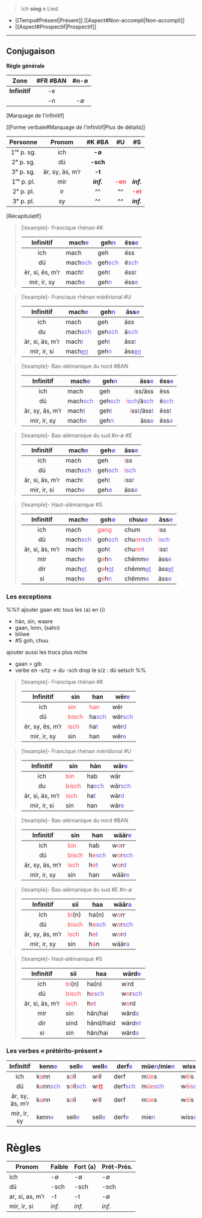 > Ich **sing** e Lied.

- [[Temps#Présent|Présent]] [[Aspect#Non-accompli|Non-accompli]]
- [[Aspect#Prospectif|Prospectif]]
---
## Conjugaison

**Règle générale**

|   **Zone**    | #FR #BAN | #n-∅ |
| :-----------: | :------: | :--: |
| **Infinitif** |    -e    |      |
|               |    -n    |  -∅  |
[Marquage de l’infinitif]

[[Forme verbale#Marquage de l’infinitif|Plus de détails]]

|  Personne  |     Pronom      |   #K #BA   |                   #U                   |                   #S                   |
| :--------: | :-------------: | :--------: | :------------------------------------: | :------------------------------------: |
| 1ʳᵉ p. sg. |       ich       |   **-∅**   |                                        |                                        |
| 2ᵉ p. sg.  |       dü        |  **-sch**  |                                        |                                        |
| 3ᵉ p. sg.  | är, sy, äs, m’r |   **-t**   |                                        |                                        |
| 1ʳᵉ p. pl. |       mir       | ***inf.*** | <font color="fb464c"><b>-en</b></font> |               ***inf.***               |
| 2ᵉ p. pl.  |       ir        |     ^^     |                   ^^                   | <font color="fb464c"><b>-et</b></font> |
| 3ᵉ p. pl.  |       sy        |     ^^     |                   ^^                   |               ***inf.***               |
[Récapitulatif]

> [!example]- Francique rhénan #K 
> 
> |    Infinitif    | mach<font color="#7852ee">e</font>   | geh<font color="#7852ee">n</font>   | ëss<font color="#7852ee">e</font> |
> | :-------------: | ------------------------------------ | ----------------------------------- | --------------------------------- |
> |      ich       | mach                                 | geh                                 | ëss                               |
> |       dü        | mach<font color="#7852ee">sch</font> | geh<font color="#7852ee">sch</font> | ë<font color="#7852ee">sch</font> |
> | ër, si, ës, m’r | mach<font color="#7852ee">t</font>   | geh<font color="#7852ee">t</font>   | ëss<font color="#7852ee">t</font> |
> |   mir, ir, sy   | mach<font color="#7852ee">e</font>   | geh<font color="#7852ee">n</font>   | ëss<font color="#7852ee">e</font> |

> [!example]- Francique rhénan médirional #U 
> 
> |    Infinitif    | mach<font color="#7852ee">e</font>         | geh<font color="#7852ee">n</font>   |äss<font color="#7852ee">e</font>         |
> | :-------------: | ------------------------------------------ | ----------------------------------- | ----------------------------------------- |
> |       ich       | mach                                       | geh                                 | äss                                       |
> |       du        | mach<font color="#7852ee">sch</font>       | geh<font color="#7852ee">sch</font> | ä<font color="#7852ee">sch</font>         |
> | är, si, äs, m’r | mach<font color="#7852ee">t</font>         | geh<font color="#7852ee">t</font>   | äss<font color="#7852ee">t</font>         |
> |   mir, ir, si   | mach<font color="#7852ee"><u>en</u></font> | geh<font color="#7852ee">n</font>   | äss<font color="#7852ee"><u>en</u></font> |

> [!example]- Bas-alémanique du nord #BAN 
> 
> |    Infinitif    | mach<font color="#7852ee">e</font>   | geh<font color="#7852ee">n</font>   | äss<font color="#7852ee">e</font> |ëss<font color="#7852ee">e</font> |
> | :-------------: | -- | -- | --: | -- |
> | ich | mach | geh | <font color="#fb464c">i</font>ss/äss | ëss |
> | dü | mach<font color="#7852ee">sch</font> | geh<font color="#7852ee">sch</font> | <font color="#fb464c">i</font><font color="#7852ee">sch</font>/ä</font><font color="#7852ee">sch</font> | ë</font><font color="#7852ee">sch</font> |
> | är, sy, äs, m’r | mach<font color="#7852ee">t</font> | geh<font color="#7852ee">t</font>   | <font color="#fb464c">i</font>ss<font color="#7852ee">t</font>/äss<font color="#7852ee">t</font> | ëss<font color="#7852ee">t</font> |
> | mir, ir, sy| mach<font color="#7852ee">e</font> | geh<font color="#7852ee">n</font> | äss<font color="#7852ee">e</font>| ëss<font color="#7852ee">e</font> |

> [!example]- Bas-alémanique du sud #n-∅  #E
> 
> |    Infinitif    | mach<font color="#7852ee">e</font>   | geh<font color="#7852ee">∅</font>   | äss<font color="#7852ee">e</font>                              |
> | :-------------: | -- | --- | -- |
> |       ich       | mach                                 | geh                                 | <font color="#fb464c">i</font>ss                               |
> |       dü        | mach<font color="#7852ee">sch</font> | geh<font color="#7852ee">sch</font> | <font color="#fb464c">i</font><font color="#7852ee">sch</font> |
> | är, si, äs, m’r | mach<font color="#7852ee">t</font>   | geh<font color="#7852ee">t</font>   | <font color="#fb464c">i</font>ss<font color="#7852ee">t</font> |
> |   mir, ir, si   | mach<font color="#7852ee">e</font>   | geh<font color="#7852ee">∅</font>   | äss<font color="#7852ee">e</font>                              |

> [!example]- Haut-alémanique #S 
> 
> |    Infinitif    | mach<font color="#7852ee">e</font>         | goh<font color="#7852ee">∅</font>                                      | chuu<font color="#7852ee">∅</font>                                 | äss<font color="#7852ee">e</font>                              |
> | :-------------: | ------------------------------------------ | ---------------------------------------------------------------------- | ------------------------------------------------------------------ | -------------------------------------------------------------- |
> |       ich       | mach                                       | <font color="#fb464c">gang</font>                                      | chum                                                               | <font color="#fb464c">i</font>ss                               |
> |       dü        | mach<font color="#7852ee">sch</font>       | goh<font color="#7852ee">sch</font>                                    | chu<font color="#fb464c">nn</font><font color="#7852ee">sch</font> | <font color="#fb464c">i</font><font color="#7852ee">sch</font> |
> | är, si, äs, m’r | mach<font color="#7852ee">t</font>         | goh<font color="#7852ee">t</font>                                      | chu<font color="#fb464c">nn</font><font color="#7852ee">t</font>   | <font color="#fb464c">i</font>ss<font color="#7852ee">t</font> |
> |       mir       | mach<font color="#7852ee">e</font>         | g<font color="#fb464c">e</font>h<font color="#7852ee">n</font>         | chëmm<font color="#7852ee">e</font>                                | äss<font color="#7852ee">e</font>                              |
> |       dir       | mach<font color="#7852ee"><u>et</u></font> | g<font color="#fb464c">e</font>h<font color="#7852ee"><u>nt</u></font> | chëmm<font color="#7852ee"><u>et</u></font>                        | äss<font color="#7852ee"><u>et</u></font>                      |
> |       si        | mach<font color="#7852ee">e</font>         | g<font color="#fb464c">e</font>h<font color="#7852ee">n</font>         | chëmm<font color="#7852ee">e</font>                                | äss<font color="#7852ee">e</font>                              |


### Les exceptions

%%!! ajouter gaan etc
 tous les ⟨a⟩ en ⟨ì⟩
- hàn, sìn, waare
- gaan, lonn, (sahn)
- bliiwe
- #S goh, chuu

ajouter aussi les trucs plus niche
- gaan > gib
- verbe en -s/tz → du -sch drop le s/z : dü setsch
%%

> [!example]- Francique rhénan #K
> 
> |    Infinitif    | sin                                | han                                                             | wër<font color="#7852ee">e</font>                               |
> | :-------------: | ---------------------------------- | --------------------------------------------------------------- | ---------------------------------------------------------------- |
> |       ich       | <font color="#fb464c">sin</font>   | <font color="#fb464c">han</font>                                                             | wër                                |
> |       dü        | <font color="#fb464c">bisch</font> | ha<font color="#7852ee">sch</font> | wër<font color="#7852ee">sch</font> |
> | ër, sy, ës, m’r | <font color="#fb464c">isch</font>  | ha<font color="#7852ee">t</font>   | wër<font color="#7852ee">d</font>                                 |
> |   mir, ir, sy   | sin                                | han                                                             | wër<font color="#7852ee">e</font>                               |

> [!example]- Francique rhénan méridional #U
> 
> |    Infinitif    | sin                                | hàn                                                             | wär<font color="#7852ee">e</font>                               |
> | :-------------: | ---------------------------------- | --------------------------------------------------------------- | ---------------------------------------------------------------- |
> |       ich       | <font color="#fb464c">bin</font>   | hab                                                             | wär                                |
> |       du        | <font color="#fb464c">bisch</font> | ha<font color="#7852ee">sch</font> | wär<font color="#7852ee">sch</font> |
> | är, si, äs, m’r | <font color="#fb464c">isch</font>  | ha<font color="#7852ee">t</font>   | wär<font color="#7852ee">d</font>                                 |
> |   mir, ir, si   | sin                                | han                                                             | wär<font color="#7852ee">e</font>                               |

> [!example]- Bas-alémanique du nord #BAN
> 
> |    Infinitif    | sin                                | han                                                             | wäär<font color="#7852ee">e</font>                               |
> | :-------------: | ---------------------------------- | --------------------------------------------------------------- | ---------------------------------------------------------------- |
> |       ich       | <font color="#fb464c">bin</font>   | hab                                                             | w<font color="#fb464c">o</font>rr                                |
> |       dü        | <font color="#fb464c">bisch</font> | h<font color="#fb464c">e</font><font color="#7852ee">sch</font> | w<font color="#fb464c">o</font>r<font color="#7852ee">sch</font> |
> | är, sy, äs, m’r | <font color="#fb464c">isch</font>  | h<font color="#fb464c">e</font><font color="#7852ee">t</font>   | w<font color="#fb464c">o</font>r<font color="#7852ee">d</font>                                |
> |   mir, ir, sy   | sin                                | han                                                             | wäär<font color="#7852ee">e</font>                               |

> [!example]- Bas-alémanique du sud #E #n-∅ 
> 
> |    Infinitif    | sii                                | haa                                                            | wäär<font color="#7852ee">a</font>                               |
> | :-------------: | ---------------------------------- | --------------------------------------------------------------- | ---------------------------------------------------------------- |
> |       ich       | <font color="#fb464c">bi</font>(n)   | ha(n)                                                             | w<font color="#fb464c">o</font>rr                                |
> |       dü        | <font color="#fb464c">bisch</font> | h<font color="#fb464c">e</font><font color="#7852ee">sch</font> | w<font color="#fb464c">o</font>r<font color="#7852ee">sch</font> |
> | är, sy, äs, m’r | <font color="#fb464c">ìsch</font>  | h<font color="#fb464c">e</font><font color="#7852ee">t</font>   | w<font color="#fb464c">o</font>r<font color="#7852ee">d</font>                                |
> |   mir, ir, sy   | sin                                | h<font color="#fb464c">ä</font>n                                                             | wäär<font color="#7852ee">a</font>                               |

> [!example]- Haut-alémanique #S
> 
> |    Infinitif    | sii                               | haa                      | wärd<font color="#7852ee">e</font>                               |
> | :-------------: | ------- | --------------------- | ---------------------- |
> |       ich       | <font color="#fb464c">bi</font>(n)   | ha(n)                                                             | w<font color="#fb464c">ì</font>rd                                |
> |       dü        | <font color="#fb464c">bisch</font> | h<font color="#fb464c">e</font><font color="#7852ee">sch</font> | w<font color="#fb464c">o</font>r<font color="#7852ee">sch</font> |
> | är, si, äs, m’r | <font color="#fb464c">isch</font>  | h<font color="#fb464c">e</font><font color="#7852ee">t</font>   | w<font color="#fb464c">o</font>rd                                |
> |   mir   | sin                                | hän/hai                                                             | wärd<font color="#7852ee">a</font>                               |
> |   dir   | sind                                | händ/haid                                                             | wärd<font color="#7852ee">et</font>                               |
> |   si   | sin                                | hän/hai                                                             | wärd<font color="#7852ee">a</font>                               |


### Les verbes « prétérito-présent »

|    Infinitif    | kenn<font color="#7852ee">e</font>                                | sell<font color="#7852ee">e</font>                                | well<font color="#7852ee">e</font>           | derf<font color="#7852ee">e</font>   | müe<font color="#7852ee">n</font>/mie<font color="#7852ee">n</font> | wiss<font color="#7852ee">e</font>                               |
| :-------------: | ----------------------------------------------------------------- | ----------------------------------------------------------------- | -------------------------------------------- | ------------------------------------ | ------------------------------------------------------------------- | ---------------------------------------------------------------- |
|       ich       | k<font color="#fb464c">a</font>nn                                 | s<font color="#fb464c">o</font>ll                                 | w<font color="#fb464c">i</font>ll            | derf                                 | m<font color="#fb464c">üe</font>s                                   | w<font color="#fb464c">ëi</font>s                                |
|       dü        | k<font color="#fb464c">a</font>nn<font color="#7852ee">sch</font> | s<font color="#fb464c">o</font>ll<font color="#7852ee">sch</font> | w<font color="#fb464c">i<u>**tt**</u></font> | derf<font color="#7852ee">sch</font> | m<font color="#fb464c">üe</font><font color="#7852ee">sch</font>    | w<font color="#fb464c">ëi</font><font color="#7852ee">sch</font> |
| är, sy, äs, m’r | k<font color="#fb464c">a</font>nn                                 | s<font color="#fb464c">o</font>ll                                 | w<font color="#fb464c">i</font>ll            | derf                                 | m<font color="#fb464c">üe</font>s                                   | w<font color="#fb464c">ëi</font>s                                |
|   mir, ir, sy   | kenn<font color="#7852ee">e</font>                                | sell<font color="#7852ee">e</font>                                | sell<font color="#7852ee">e</font>           | derf<font color="#7852ee">e</font>   | mie<font color="#7852ee">n</font>                                   | wiss<font color="#7852ee">e</font>                               |

# Règles

| Pronom          | Faible | Fort ⟨a⟩ | Prét-Prés. |
| --------------- | ------ | -------- | ---------- |
| ìch             | -∅     | -∅       | -∅         |
| dü              | -sch   | -sch     | -sch       |
| ar, si, as, m’r | -t     | -t       | -∅         |
| mìr, ìr, si     | *inf.* | *inf.*   | *inf.*     |
